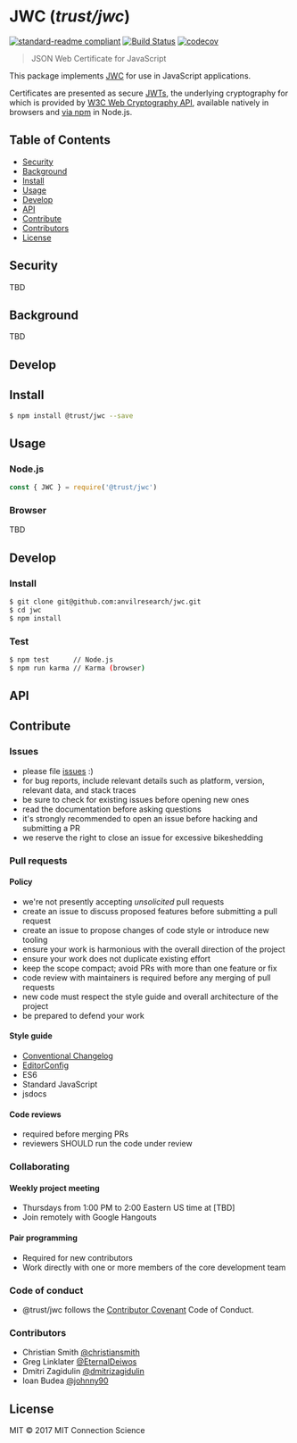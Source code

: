 # JWC (_trust/jwc_) 

[![standard-readme compliant](https://img.shields.io/badge/standard--readme-OK-green.svg?style=flat-square)](https://github.com/RichardLitt/standard-readme)
[![Build Status](https://travis-ci.org/anvilresearch/jwc.svg?branch=master)](https://travis-ci.org/anvilresearch/jwc)
[![codecov](https://codecov.io/gh/anvilresearch/jwc/branch/master/graph/badge.svg)](https://codecov.io/gh/anvilresearch/jwc)

> JSON Web Certificate for JavaScript

This package implements [JWC][jwc] for use in JavaScript applications.

Certificates are presented as secure [JWTs][jwt], the underlying cryptography for which is provided by [W3C Web Cryptography API][w3c-webcrypto], available natively in browsers and [via npm][node-webcrypto] in Node.js.

[jwc]: https://tools.ietf.org/html/draft-smith-jose-json-web-certificate-00
[jwd]: https://tools.ietf.org/html/draft-smith-jose-json-web-document-01
[jwt]: https://tools.ietf.org/html/rfc7519
[jws]: https://tools.ietf.org/html/rfc7515
[jwe]: https://tools.ietf.org/html/rfc7516
[jwa]: https://tools.ietf.org/html/rfc7518
[jwk]: https://tools.ietf.org/html/rfc7517
[jwkset]: https://tools.ietf.org/html/rfc7517#section-5
[w3c-webcrypto]: https://www.w3.org/TR/WebCryptoAPI/
[node-webcrypto]: https://www.npmjs.com/package/@trust/webcrypto
[json-schema]: http://json-schema.org/
[json-doc]: https://www.npmjs.com/package/@trust/json-document

## Table of Contents

- [Security](#security)
- [Background](#background)
- [Install](#install)
- [Usage](#usage)
- [Develop](#develop)
- [API](#api)
- [Contribute](#contribute)
- [Contributors](#contributors)
- [License](#license)

## Security

TBD

## Background

TBD

## Develop

## Install

```bash
$ npm install @trust/jwc --save
```

## Usage

### Node.js

```javascript
const { JWC } = require('@trust/jwc')
```

### Browser

TBD

## Develop

### Install

```bash
$ git clone git@github.com:anvilresearch/jwc.git
$ cd jwc
$ npm install
```

### Test

```bash
$ npm test      // Node.js
$ npm run karma // Karma (browser)
```

## API

## Contribute

### Issues

* please file [issues](https://github.com/anvilresearch/jwc/issues) :)
* for bug reports, include relevant details such as platform, version, relevant data, and stack traces
* be sure to check for existing issues before opening new ones
* read the documentation before asking questions
* it's strongly recommended to open an issue before hacking and submitting a PR
* we reserve the right to close an issue for excessive bikeshedding

### Pull requests

#### Policy

* we're not presently accepting *unsolicited* pull requests
* create an issue to discuss proposed features before submitting a pull request
* create an issue to propose changes of code style or introduce new tooling
* ensure your work is harmonious with the overall direction of the project
* ensure your work does not duplicate existing effort
* keep the scope compact; avoid PRs with more than one feature or fix
* code review with maintainers is required before any merging of pull requests
* new code must respect the style guide and overall architecture of the project
* be prepared to defend your work

#### Style guide

* [Conventional Changelog](https://github.com/bcoe/conventional-changelog-standard/blob/master/convention.md)
* [EditorConfig](http://editorconfig.org)
* ES6
* Standard JavaScript
* jsdocs

#### Code reviews

* required before merging PRs
* reviewers SHOULD run the code under review

### Collaborating

#### Weekly project meeting

* Thursdays from 1:00 PM to 2:00 Eastern US time at [TBD]
* Join remotely with Google Hangouts

#### Pair programming

* Required for new contributors
* Work directly with one or more members of the core development team

### Code of conduct

* @trust/jwc follows the [Contributor Covenant](http://contributor-covenant.org/version/1/3/0/) Code of Conduct.

### Contributors

* Christian Smith [@christiansmith](https://github.com/christiansmith)
* Greg Linklater [@EternalDeiwos](https://github.com/EternalDeiwos)
* Dmitri Zagidulin [@dmitrizagidulin](https://github.com/dmitrizagidulin)
* Ioan Budea [@johnny90](https://github.com/johnny90)

## License

MIT © 2017 MIT Connection Science
